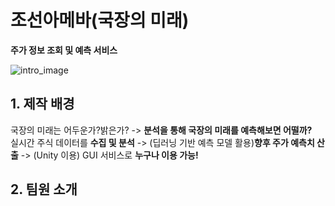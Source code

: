 # 조선아메바(국장의 미래)
<b>주가 정보 조회 및 예측 서비스</b>

![intro_image](https://github.com/user-attachments/assets/6b98b5ec-f2a2-4fef-8996-a3065e7e90e4)

## 1. 제작 배경
국장의 미래는 어두운가?밝은가? -> <b>분석을 통해 국장의 미래를 예측해보면 어떨까?</b>  
실시간 주식 데이터를 <b>수집 및 분석</b> -> (딥러닝 기반 예측 모델 활용)<b>향후 주가 예측치 산출</b> -> (Unity 이용) GUI 서비스로 <b>누구나 이용 가능!</b>

## 2. 팀원 소개
